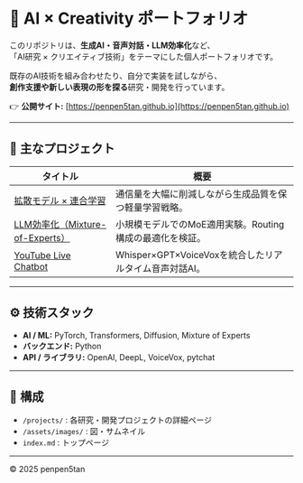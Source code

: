 # 🎨 AI × Creativity ポートフォリオ

このリポジトリは、**生成AI・音声対話・LLM効率化**など、  
「AI研究 × クリエイティブ技術」をテーマにした個人ポートフォリオです。  

既存のAI技術を組み合わせたり、自分で実装を試しながら、  
**創作支援や新しい表現の形を探る**研究・開発を行っています。  

👉 **公開サイト:** [https://penpen5tan.github.io](https://penpen5tan.github.io)

---

## 🧩 主なプロジェクト

| タイトル | 概要 |
|-----------|------|
| [拡散モデル × 連合学習](https://penpen5tan.github.io/projects/diffusion.html) | 通信量を大幅に削減しながら生成品質を保つ軽量学習戦略。 |
| [LLM効率化（Mixture-of-Experts）](https://penpen5tan.github.io/projects/moe.html) | 小規模モデルでのMoE適用実験。Routing構成の最適化を検証。 |
| [YouTube Live Chatbot](https://penpen5tan.github.io/projects/voicebot.html) | Whisper×GPT×VoiceVoxを統合したリアルタイム音声対話AI。 |

---

## ⚙️ 技術スタック
- **AI / ML:** PyTorch, Transformers, Diffusion, Mixture of Experts 
- **バックエンド:** Python  
- **API / ライブラリ:** OpenAI, DeepL, VoiceVox, pytchat  

---

## 📂 構成
- `/projects/` : 各研究・開発プロジェクトの詳細ページ  
- `/assets/images/` : 図・サムネイル  
- `index.md` : トップページ

---

© 2025 penpen5tan
